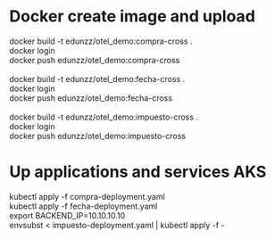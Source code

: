 # Docker create image and upload
docker build -t edunzz/otel_demo:compra-cross .
<br>
docker login
<br>
docker push edunzz/otel_demo:compra-cross
<br>
<br>
docker build -t edunzz/otel_demo:fecha-cross .
<br>
docker login
<br>
docker push edunzz/otel_demo:fecha-cross
<br>
<br>
docker build -t edunzz/otel_demo:impuesto-cross .
<br>
docker login
<br>
docker push edunzz/otel_demo:impuesto-cross
<br>
# Up applications and services AKS
kubectl apply -f compra-deployment.yaml
<br>
kubectl apply -f fecha-deployment.yaml
<br>
export BACKEND_IP=10.10.10.10
<br>
envsubst < impuesto-deployment.yaml | kubectl apply -f -
<br>
